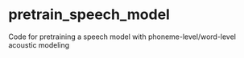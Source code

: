 # pretrain_speech_model
Code for pretraining a speech model with phoneme-level/word-level acoustic modeling
